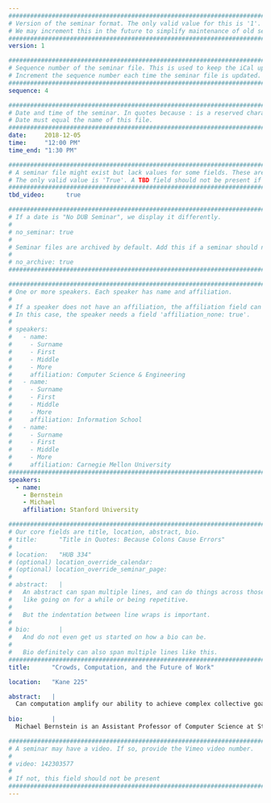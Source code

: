 ```yaml
---
################################################################################
# Version of the seminar format. The only valid value for this is '1'. 
# We may increment this in the future to simplify maintenance of old seminars.
################################################################################
version: 1

################################################################################
# Sequence number of the seminar file. This is used to keep the iCal up to date.
# Increment the sequence number each time the seminar file is updated.
################################################################################
sequence: 4

################################################################################
# Date and time of the seminar. In quotes because : is a reserved character.
# Date must equal the name of this file.
################################################################################
date:     2018-12-05
time:     "12:00 PM"
time_end: "1:30 PM"

################################################################################
# A seminar file might exist but lack values for some fields. These are 'TBD'. 
# The only valid value is 'True'. A TBD field should not be present if 'False'.
################################################################################
tbd_video:      true

################################################################################
# If a date is "No DUB Seminar", we display it differently.
#
# no_seminar: true
#
# Seminar files are archived by default. Add this if a seminar should not be.
#
# no_archive: true
################################################################################

################################################################################
# One or more speakers. Each speaker has name and affiliation.
#
# If a speaker does not have an affiliation, the affiliation field can be removed.
# In this case, the speaker needs a field 'affiliation_none: true'.
#
# speakers:
#   - name: 
#     - Surname
#     - First
#     - Middle
#     - More
#     affiliation: Computer Science & Engineering 
#   - name: 
#     - Surname
#     - First
#     - Middle
#     - More
#     affiliation: Information School 
#   - name: 
#     - Surname
#     - First
#     - Middle
#     - More
#     affiliation: Carnegie Mellon University 
################################################################################
speakers:
  - name:
    - Bernstein
    - Michael
    affiliation: Stanford University

################################################################################
# Our core fields are title, location, abstract, bio.
# title:      "Title in Quotes: Because Colons Cause Errors"
# 
# location:   "HUB 334"
# (optional) location_override_calendar:
# (optional) location_override_seminar_page:
#
# abstract:   |
#   An abstract can span multiple lines, and can do things across those lines,
#   like going on for a while or being repetitive.
#
#   But the indentation between line wraps is important.
#
# bio:        |
#   And do not even get us started on how a bio can be.
#
#   Bio definitely can also span multiple lines like this.
################################################################################
title:      "Crowds, Computation, and the Future of Work"

location:   "Kane 225"

abstract:   |
  Can computation amplify our ability to achieve complex collective goals? Today's techniques in areas such as crowdsourcing often fall short of this vision, in large part because their architecture is based on workflows, which are so inflexible that they can only be used for simple and modular goals. In this talk, I offer an alternative architecture based on computational organizational structures, and demonstrate that this approach enables groups to flexibly collaborate toward complex and open-ended goals such as product design, software engineering, and top-tier research. I will introduce techniques that fluidly assemble flash organizations and continuously adapt their efforts, evolve team structures and membership over time, and coordinate volunteers around the world in pursuing open-ended research. This research argues for a shift away from crowdsourcing as simple microtasks, wiki edits, or competitions, and toward computational systems that proactively aid groups in working together nimbly, reactively, and effectively toward complex goals.
  
bio:        |
  Michael Bernstein is an Assistant Professor of Computer Science at Stanford University, where he is a member of the Human-Computer Interaction group. His research focuses on the design of crowdsourcing and social computing systems. His research has received numerous best paper awards at premier computing venues, and his Ph.D. students have gone on both to industry (e.g., Adobe Research, Facebook Data Science) and faculty positions (e.g., Carnegie Mellon, UC Berkeley). Michael has been recognized as a Robert N. Noyce Family Faculty Scholar, and has received an NSF CAREER award, an Outstanding Academic Title citation from the American Library Association, and an Alfred P. Sloan Fellowship. He holds a bachelor's degree in Symbolic Systems from Stanford University, and a master's and Ph.D. in Computer Science from MIT.

################################################################################
# A seminar may have a video. If so, provide the Vimeo video number.
#
# video: 142303577
#
# If not, this field should not be present 
################################################################################
---
```

